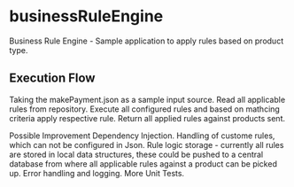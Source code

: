 # businessRuleEngine

Business Rule Engine - Sample application to apply rules based on product type. 


## Execution Flow
Taking the makePayment.json as a sample input source.
Read all applicable rules from repository.
Execute all configured rules and based on mathcing criteria apply respective rule.
Return all applied rules against products sent.

Possible Improvement
Dependency Injection.
Handling of custome rules, which can not be configured in Json.
Rule logic storage - currently all rules are stored in local data structures, these could be pushed to a central database from where all applicable rules against a product can be picked up.
Error handling and logging.
More Unit Tests.
